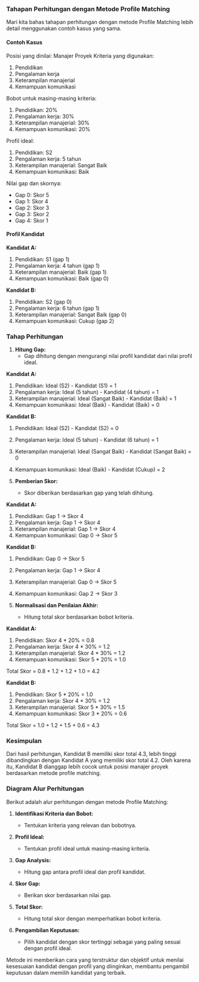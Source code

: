 ### Tahapan Perhitungan dengan Metode Profile Matching

Mari kita bahas tahapan perhitungan dengan metode Profile Matching lebih detail menggunakan contoh kasus yang sama.

#### Contoh Kasus
Posisi yang dinilai: Manajer Proyek
Kriteria yang digunakan:
1. Pendidikan
2. Pengalaman kerja
3. Keterampilan manajerial
4. Kemampuan komunikasi

Bobot untuk masing-masing kriteria:
1. Pendidikan: 20%
2. Pengalaman kerja: 30%
3. Keterampilan manajerial: 30%
4. Kemampuan komunikasi: 20%

Profil ideal:
1. Pendidikan: S2
2. Pengalaman kerja: 5 tahun
3. Keterampilan manajerial: Sangat Baik
4. Kemampuan komunikasi: Baik

Nilai gap dan skornya:
- Gap 0: Skor 5
- Gap 1: Skor 4
- Gap 2: Skor 3
- Gap 3: Skor 2
- Gap 4: Skor 1

#### Profil Kandidat
**Kandidat A:**
1. Pendidikan: S1 (gap 1)
2. Pengalaman kerja: 4 tahun (gap 1)
3. Keterampilan manajerial: Baik (gap 1)
4. Kemampuan komunikasi: Baik (gap 0)

**Kandidat B:**
1. Pendidikan: S2 (gap 0)
2. Pengalaman kerja: 6 tahun (gap 1)
3. Keterampilan manajerial: Sangat Baik (gap 0)
4. Kemampuan komunikasi: Cukup (gap 2)

### Tahap Perhitungan

1. **Hitung Gap:**
   - Gap dihitung dengan mengurangi nilai profil kandidat dari nilai profil ideal.

**Kandidat A:**
1. Pendidikan: Ideal (S2) - Kandidat (S1) = 1
2. Pengalaman kerja: Ideal (5 tahun) - Kandidat (4 tahun) = 1
3. Keterampilan manajerial: Ideal (Sangat Baik) - Kandidat (Baik) = 1
4. Kemampuan komunikasi: Ideal (Baik) - Kandidat (Baik) = 0

**Kandidat B:**
1. Pendidikan: Ideal (S2) - Kandidat (S2) = 0
2. Pengalaman kerja: Ideal (5 tahun) - Kandidat (6 tahun) = 1
3. Keterampilan manajerial: Ideal (Sangat Baik) - Kandidat (Sangat Baik) = 0
4. Kemampuan komunikasi: Ideal (Baik) - Kandidat (Cukup) = 2

2. **Pemberian Skor:**
   - Skor diberikan berdasarkan gap yang telah dihitung.

**Kandidat A:**
1. Pendidikan: Gap 1 -> Skor 4
2. Pengalaman kerja: Gap 1 -> Skor 4
3. Keterampilan manajerial: Gap 1 -> Skor 4
4. Kemampuan komunikasi: Gap 0 -> Skor 5

**Kandidat B:**
1. Pendidikan: Gap 0 -> Skor 5
2. Pengalaman kerja: Gap 1 -> Skor 4
3. Keterampilan manajerial: Gap 0 -> Skor 5
4. Kemampuan komunikasi: Gap 2 -> Skor 3

3. **Normalisasi dan Penilaian Akhir:**
   - Hitung total skor berdasarkan bobot kriteria.

**Kandidat A:**
1. Pendidikan: Skor 4 * 20% = 0.8
2. Pengalaman kerja: Skor 4 * 30% = 1.2
3. Keterampilan manajerial: Skor 4 * 30% = 1.2
4. Kemampuan komunikasi: Skor 5 * 20% = 1.0

Total Skor = 0.8 + 1.2 + 1.2 + 1.0 = 4.2

**Kandidat B:**
1. Pendidikan: Skor 5 * 20% = 1.0
2. Pengalaman kerja: Skor 4 * 30% = 1.2
3. Keterampilan manajerial: Skor 5 * 30% = 1.5
4. Kemampuan komunikasi: Skor 3 * 20% = 0.6

Total Skor = 1.0 + 1.2 + 1.5 + 0.6 = 4.3

### Kesimpulan

Dari hasil perhitungan, Kandidat B memiliki skor total 4.3, lebih tinggi dibandingkan dengan Kandidat A yang memiliki skor total 4.2. Oleh karena itu, Kandidat B dianggap lebih cocok untuk posisi manajer proyek berdasarkan metode profile matching.

### Diagram Alur Perhitungan

Berikut adalah alur perhitungan dengan metode Profile Matching:

1. **Identifikasi Kriteria dan Bobot:**
   - Tentukan kriteria yang relevan dan bobotnya.
   
2. **Profil Ideal:**
   - Tentukan profil ideal untuk masing-masing kriteria.
   
3. **Gap Analysis:**
   - Hitung gap antara profil ideal dan profil kandidat.
   
4. **Skor Gap:**
   - Berikan skor berdasarkan nilai gap.

5. **Total Skor:**
   - Hitung total skor dengan memperhatikan bobot kriteria.

6. **Pengambilan Keputusan:**
   - Pilih kandidat dengan skor tertinggi sebagai yang paling sesuai dengan profil ideal.

Metode ini memberikan cara yang terstruktur dan objektif untuk menilai kesesuaian kandidat dengan profil yang diinginkan, membantu pengambil keputusan dalam memilih kandidat yang terbaik.